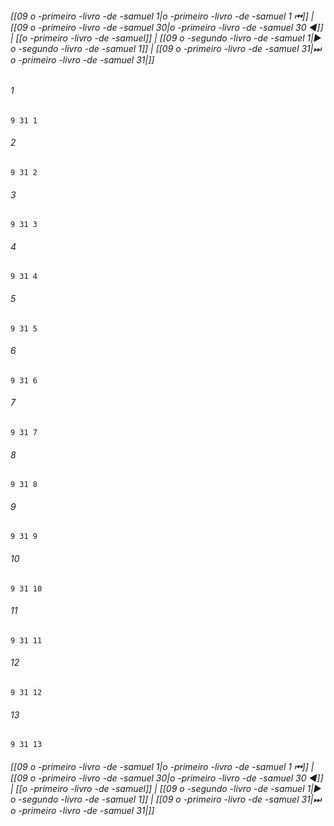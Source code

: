 
###### [[09 o -primeiro -livro -de -samuel 1|o -primeiro -livro -de -samuel 1 ⏮]] | [[09 o -primeiro -livro -de -samuel 30|o -primeiro -livro -de -samuel 30 ◀]] | [[o -primeiro -livro -de -samuel]] | [[09 o -segundo -livro -de -samuel 1|▶ o -segundo -livro -de -samuel 1]] | [[09 o -primeiro -livro -de -samuel 31|⏭ o -primeiro -livro -de -samuel 31|]]

###### 1
``` verse
9 31 1 
```
###### 2
``` verse
9 31 2 
```
###### 3
``` verse
9 31 3 
```
###### 4
``` verse
9 31 4 
```
###### 5
``` verse
9 31 5 
```
###### 6
``` verse
9 31 6 
```
###### 7
``` verse
9 31 7 
```
###### 8
``` verse
9 31 8 
```
###### 9
``` verse
9 31 9 
```
###### 10
``` verse
9 31 10 
```
###### 11
``` verse
9 31 11 
```
###### 12
``` verse
9 31 12 
```
###### 13
``` verse
9 31 13 
```

###### [[09 o -primeiro -livro -de -samuel 1|o -primeiro -livro -de -samuel 1 ⏮]] | [[09 o -primeiro -livro -de -samuel 30|o -primeiro -livro -de -samuel 30 ◀]] | [[o -primeiro -livro -de -samuel]] | [[09 o -segundo -livro -de -samuel 1|▶ o -segundo -livro -de -samuel 1]] | [[09 o -primeiro -livro -de -samuel 31|⏭ o -primeiro -livro -de -samuel 31|]]

